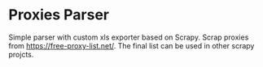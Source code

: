 # Proxies Parser

Simple parser with custom xls exporter based on Scrapy. Scrap proxies from https://free-proxy-list.net/. The final list can be used in other scrapy projcts.
